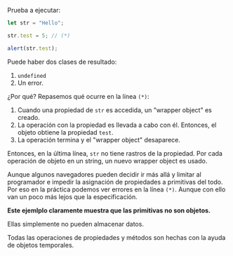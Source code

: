 
Prueba a ejecutar:

```js run
let str = "Hello";

str.test = 5; // (*)

alert(str.test); 
```

Puede haber dos clases de resultado:
1. `undefined`
2. Un error.

¿Por qué? Repasemos qué ocurre en la línea `(*)`:

1. Cuando una propiedad de `str` es accedida, un "wrapper object" es creado.
2. La operación con la propiedad es llevada a cabo con él. Entonces, el objeto obtiene la propiedad `test`.
3. La operación termina y el "wrapper object" desaparece.

Entonces, en la última línea, `str` no tiene rastros de la propiedad. Por cada operación de objeto en un string, un nuevo wrapper object es usado.

Aunque algunos navegadores pueden decidir ir más allá y limitar al programador e impedir la asignación de propiedades a primitivas del todo.  Por eso en la práctica podemos ver errores en la línea `(*)`. Aunque con ello van un poco más lejos que la especificación.

**Este ejemlplo claramente muestra que las primitivas no son objetos.**

Ellas simplemente no pueden almacenar datos. 

Todas las operaciones de propiedades y métodos son hechas con la ayuda de objetos temporales.

